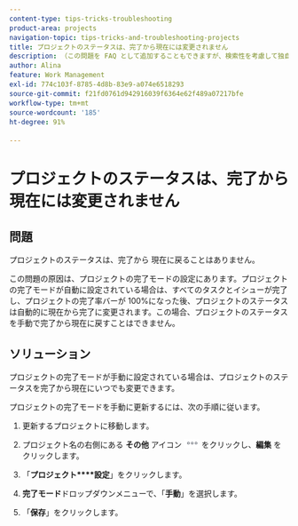 ```yaml
---
content-type: tips-tricks-troubleshooting
product-area: projects
navigation-topic: tips-tricks-and-troubleshooting-projects
title: プロジェクトのステータスは、完了から現在には変更されません
description: （この問題を FAQ として追加することもできますが、検索性を考慮して独自の記事にしました）。
author: Alina
feature: Work Management
exl-id: 774c103f-8785-4d8b-83e9-a074e6518293
source-git-commit: f21fd0761d942916039f6364e62f489a07217bfe
workflow-type: tm+mt
source-wordcount: '185'
ht-degree: 91%

---
```


# プロジェクトのステータスは、完了から現在には変更されません

<!--
<p data-mc-conditions="QuicksilverOrClassic.Draft mode">(Although this can be added as an FAQ, I have left this as its own article for search-ability reasons)</p>
-->

## 問題

プロジェクトのステータスは、完了から 現在に戻ることはありません。

この問題の原因は、プロジェクトの完了モードの設定にあります。プロジェクトの完了モードが自動に設定されている場合は、すべてのタスクとイシューが完了し、プロジェクトの完了率バーが 100%になった後、プロジェクトのステータスは自動的に現在から完了に変更されます。この場合、プロジェクトのステータスを手動で完了から現在に戻すことはできません。

## ソリューション

プロジェクトの完了モードが手動に設定されている場合は、プロジェクトのステータスを完了から現在にいつでも変更できます。

プロジェクトの完了モードを手動に更新するには、次の手順に従います。

1. 更新するプロジェクトに移動します。
1. プロジェクト名の右側にある **その他** アイコン ![ その他のアイコン ](assets/more-icon.png) をクリックし、**編集** をクリックします。
1. 「**プロジェクト****設定**」をクリックします。

1. **完了モード**&#x200B;ドロップダウンメニューで、「**手動**」を選択します。

1. 「**保存**」をクリックします。
